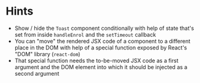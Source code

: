# Hints

-   Show / hide the `Toast` component conditionally with help of state that's set from inside `handleEnrol` and the `setTimeout` callback
-   You can "move" the rendered JSX code of a component to a different place in the DOM with help of a special function exposed by React's "DOM" library (`react-dom`)
-   That special function needs the to-be-moved JSX code as a first argument and the DOM element into which it should be injected as a second argument
